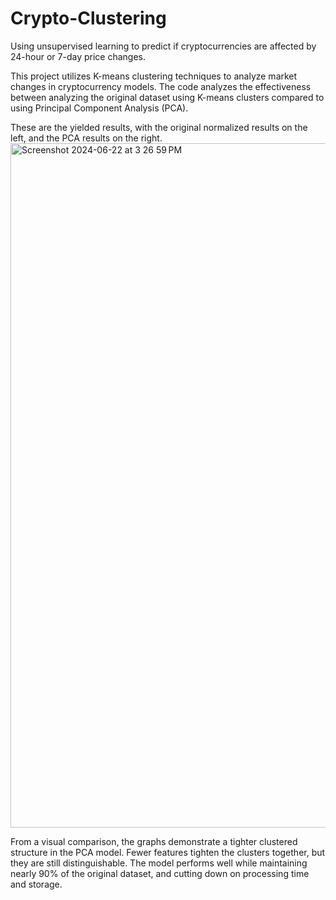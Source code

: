 # Crypto-Clustering
Using unsupervised learning to predict if cryptocurrencies are affected by 24-hour or 7-day price changes.

This project utilizes K-means clustering techniques to analyze market changes in cryptocurrency models. The code analyzes the effectiveness between analyzing the original dataset using K-means clusters compared to using Principal Component Analysis (PCA). 

These are the yielded results, with the original normalized results on the left, and the PCA results on the right.
<img width="1095" alt="Screenshot 2024-06-22 at 3 26 59 PM" src="https://github.com/zoejbennett/Crypto-Clustering/assets/157840347/95261146-914c-4ef6-a321-16e40a5e2bee">

From a visual comparison, the graphs demonstrate a tighter clustered structure in the PCA model. Fewer features tighten the clusters together, but they are still distinguishable. The model performs well while maintaining nearly 90% of the original dataset, and cutting down on processing time and storage.
